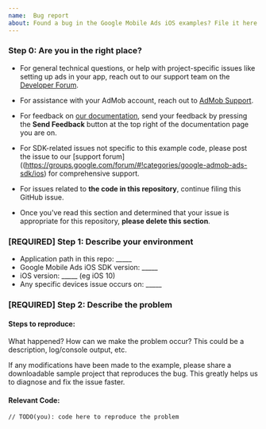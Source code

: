 ```yaml
---
name:  Bug report
about: Found a bug in the Google Mobile Ads iOS examples? File it here.
---
```

<!-- DO NOT DELETE
validate_template=true
template_path=.github/ISSUE_TEMPLATE/bug_report.md
-->
### Step 0: Are you in the right place?

  * For general technical questions, or help with project-specific issues like setting up ads in
   your app, reach out to our support team on the
   [Developer Forum](https://groups.google.com/forum/#!categories/google-admob-ads-sdk/ios).
  * For assistance with your AdMob account, reach out to
   [AdMob Support](https://support.google.com/admob/?hl=en#topic=7383088).
  * For feedback on [our documentation](https://developers.google.com/admob/ios),
   send  your feedback by pressing the **Send Feedback** button at the top right of the
    documentation page you are on.
  * For SDK-related issues not specific to this example code, please post the issue to our
[support forum]((https://groups.google.com/forum/#!categories/google-admob-ads-sdk/ios)
for comprehensive support.
  * For issues related to __the code in this repository__, continue filing this GitHub issue.

  * Once you've read this section and determined that your issue is appropriate for
    this repository, **please delete this section**.

### [REQUIRED] Step 1: Describe your environment

  * Application path in this repo: _____
  * Google Mobile Ads iOS SDK version: _____
  * iOS version: _____ (eg iOS 10)
  * Any specific devices issue occurs on: _____


### [REQUIRED] Step 2: Describe the problem

#### Steps to reproduce:

What happened? How can we make the problem occur?
This could be a description, log/console output, etc.

If any modifications have been made to the example, please share a downloadable
sample project that reproduces the bug. This greatly helps us to diagnose and
fix the issue faster.

#### Relevant Code:

```
// TODO(you): code here to reproduce the problem
```
